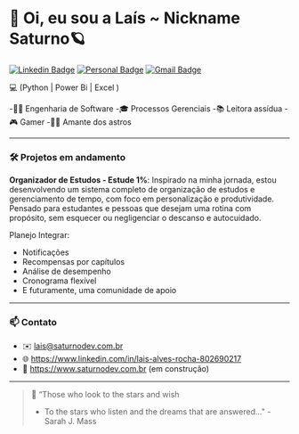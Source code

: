 
<h1>👋 Oi, eu sou a Laís ~ Nickname Saturno🪐</h1>

[![Linkedin Badge](https://img.shields.io/badge/-LinkedIn-6633cc?style=flat-square&logo=Linkedin&logoColor=black&link=https://www.linkedin.com/in/lais-alves-rocha-802690217/)](https://www.linkedin.com/in/lais-alves-rocha-802690217/)
[![Personal Badge](https://saturnodev.com.br/)](https://saturnodev.com.br/)
[![Gmail Badge](https://img.shields.io/badge/-contato@satunodev.com.br-6633cc?style=flat-square&logo=Gmail&logoColor=black&link=mailto:contato@saturnodev.com.br)](mailto:contato@saturnodev.com.br)


💻 (Python | Power Bi | Excel ) 

-👩‍💻 Engenharia de Software
-🎓 Processos Gerenciais
-📚 Leitora assídua
-🎮 Gamer
-🔭🚀 Amante dos astros

---

### 🛠️ Projetos em andamento
**Organizador de Estudos - Estude 1%**: Inspirado na minha jornada, estou desenvolvendo um sistema completo de organização de estudos e gerenciamento de tempo, com foco em personalização e produtividade. Pensado para estudantes e pessoas que desejam uma rotina com propósito, sem esquecer ou negligenciar o descanso e autocuidado.

Planejo Integrar:
- Notificações
- Recompensas por capítulos
- Análise de desempenho
- Cronograma flexível
- E futuramente, uma comunidade de apoio

---

### 📫 Contato
- ✉️ lais@saturnodev.com.br
- 🌐 https://www.linkedin.com/in/lais-alves-rocha-802690217 
- 📜 https://www.saturnodev.com.br (em construção)

---
> 🌌 “Those who look to the stars and wish
> - To the stars who listen and the dreams that are answered..." - Sarah J. Mass  
